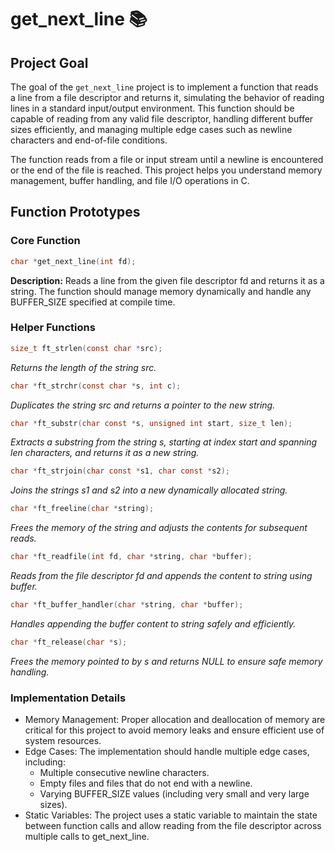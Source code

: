 # get_next_line 📚

## Project Goal

The goal of the `get_next_line` project is to implement a function that reads a line from a file descriptor and returns it, simulating the behavior of reading lines in a standard input/output environment. This function should be capable of reading from any valid file descriptor, handling different buffer sizes efficiently, and managing multiple edge cases such as newline characters and end-of-file conditions.

The function reads from a file or input stream until a newline is encountered or the end of the file is reached. This project helps you understand memory management, buffer handling, and file I/O operations in C.

## Function Prototypes

### Core Function

```c
char *get_next_line(int fd);
```

**Description:** Reads a line from the given file descriptor fd and returns it as a string. The function should manage memory dynamically and handle any BUFFER_SIZE specified at compile time.

### Helper Functions

```c
size_t ft_strlen(const char *src);
```

_Returns the length of the string src._

```c
char *ft_strchr(const char *s, int c);
```

_Duplicates the string src and returns a pointer to the new string._

```c
char *ft_substr(char const *s, unsigned int start, size_t len);
```

_Extracts a substring from the string s, starting at index start and spanning len characters, and returns it as a new string._

```c
char *ft_strjoin(char const *s1, char const *s2);
```

_Joins the strings s1 and s2 into a new dynamically allocated string._

```c
char *ft_freeline(char *string);
```

_Frees the memory of the string and adjusts the contents for subsequent reads._

```c
char *ft_readfile(int fd, char *string, char *buffer);
```

_Reads from the file descriptor fd and appends the content to string using buffer._

```c
char *ft_buffer_handler(char *string, char *buffer);
```

_Handles appending the buffer content to string safely and efficiently._

```c
char *ft_release(char *s);
```

_Frees the memory pointed to by s and returns NULL to ensure safe memory handling._

### Implementation Details

- Memory Management: Proper allocation and deallocation of memory are critical for this project to avoid memory leaks and ensure efficient use of system resources.
- Edge Cases: The implementation should handle multiple edge cases, including:
  - Multiple consecutive newline characters.
  - Empty files and files that do not end with a newline.
  - Varying BUFFER_SIZE values (including very small and very large sizes).
- Static Variables: The project uses a static variable to maintain the state between function calls and allow reading from the file descriptor across multiple calls to get_next_line.
